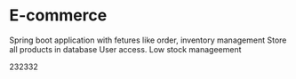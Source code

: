 # E-commerce
Spring boot application with fetures like order,  inventory management 
Store all products in database 
User access. Low stock manageement

232332

